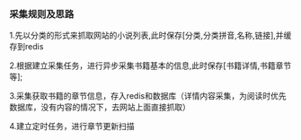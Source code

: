 ### 采集规则及思路

1.先以分类的形式来抓取网站的小说列表,此时保存[分类,分类拼音,名称,链接],并缓存到redis 

2.根据建立采集任务，进行异步采集书籍基本的信息,此时保存[书籍详情,书籍章节等];

3.采集获取书籍的章节信息，存入redis和数据库（详情内容采集，为阅读时优先数据库，没有内容的情况下，去网站上面直接抓取）

4.建立定时任务，进行章节更新扫描
